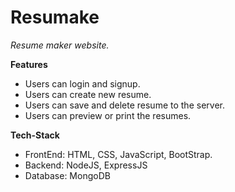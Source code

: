 # Resumake
*Resume maker website.*

**Features**
- Users can login and signup.
- Users can create new resume.
- Users can save and delete resume to the server.
- Users can preview or print the resumes.
  
**Tech-Stack**
- FrontEnd: HTML, CSS, JavaScript, BootStrap.
- Backend: NodeJS, ExpressJS
- Database: MongoDB
